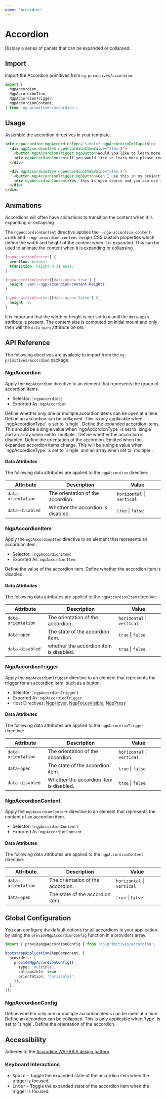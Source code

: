 ```yaml
---
name: 'Accordion'
---
```


# Accordion

Display a series of panels that can be expanded or collapsed.

<docs-example name="accordion"></docs-example>

## Import

Import the Accordion primitives from `ng-primitives/accordion`.

```ts
import {
  NgpAccordion,
  NgpAccordionItem,
  NgpAccordionTrigger,
  NgpAccordionContent,
} from 'ng-primitives/accordion';
```

## Usage

Assemble the accordion directives in your template.

```html
<div ngpAccordion ngpAccordionType="single" ngpAccordionCollapsible>
  <div ngpAccordionItem ngpAccordionItemValue="item-1">
    <button ngpAccordionTrigger ngpButton>Would you like to learn more?</button>
    <div ngpAccordionContent>If you would like to learn more please reach out to us on GitHub.</div>
  </div>

  <div ngpAccordionItem ngpAccordionItemValue="item-2">
    <button ngpAccordionTrigger ngpButton>Can I use this in my project?</button>
    <div ngpAccordionContent>Yes, this is open source and you can use it in your project.</div>
  </div>
</div>
```

## Animations

Accordions will often have animations to transition the content when it is expanding or collapsing.

The `ngpAccordionContent` directive applies the `--ngp-accordion-content-width` and `--ngp-accordion-content-height` CSS custom properties which define the width and height of the content when it is expanded. This can be used to animate the content when it is expanding or collapsing.

```css
[ngpAccordionContent] {
  overflow: hidden;
  transition: height 0.3s ease;
}

[ngpAccordionContent][data-open='true'] {
  height: var(--ngp-accordion-content-height);
}

[ngpAccordionContent][data-open='false'] {
  height: 0;
}
```

It is important that the width or height is not set to `0` until the `data-open` attribute is present. The content size is computed on initial mount and only then will the `data-open` attribute be set.

## API Reference

The following directives are available to import from the `ng-primitives/accordion` package:

### NgpAccordion

Apply the `ngpAccordion` directive to an element that represents the group of accordion items.

- Selector: `[ngpAccordion]`
- Exported As: `ngpAccordion`

<response-field name="ngpAccordionType" type="single | multiple" default="single">
  Define whether only one or multiple accordion items can be open at a time.
</response-field>

<response-field name="ngpAccordionCollapsible" type="boolean" default="false">
  Define an accordion can be collapsed. This is only applicable when `ngpAccordionType` is set to
  `single`.
</response-field>

<response-field name="ngpAccordionValue" type="T | T[]">
  Define the expanded accordion items. This should be a single value when `ngpAccordionType` is set
  to `single` and an array when set to `multiple`.
</response-field>

<response-field name="ngpAccordionDisabled" type="boolean" default="false">
  Define whether the accordion is disabled.
</response-field>

<response-field name="ngpAccordionOrientation" type="horizontal | vertical" default="vertical">
  Define the orientation of the accordion.
</response-field>

<response-field name="ngpAccordionValueChange" type="T | T[]">
  Emitted when the expanded accordion items change. This will be a single value when
  `ngpAccordionType` is set to `single` and an array when set to `multiple`.
</response-field>

#### Data Attributes

The following data attributes are applied to the `ngpAccordion` directive:

| Attribute          | Description                        | Value                      |
| ------------------ | ---------------------------------- | -------------------------- |
| `data-orientation` | The orientation of the accordion.  | `horizontal` \| `vertical` |
| `data-disabled`    | Whether the accordion is disabled. | `true` \| `false`          |

### NgpAccordionItem

Apply the `ngpAccordionItem` directive to an element that represents an accordion item.

- Selector: `[ngpAccordionItem]`
- Exported As: `ngpAccordionItem`

<response-field name="ngpAccordionItemValue" type="T" required>
  Define the value of the accordion item.
</response-field>

<response-field name="ngpAccordionItemDisabled" type="boolean" default="false">
  Define whether the accordion item is disabled.
</response-field>

#### Data Attributes

The following data attributes are applied to the `ngpAccordionItem` directive:

| Attribute          | Description                             | Value                      |
| ------------------ | --------------------------------------- | -------------------------- |
| `data-orientation` | The orientation of the accordion.       | `horizontal` \| `vertical` |
| `data-open`        | The state of the accordion item.        | `true` \| `false`          |
| `data-disabled`    | whether the accordion item is disabled. | `true` \| `false`          |

### NgpAccordionTrigger

Apply the `ngpAccordionTrigger` directive to an element that represents the trigger for an accordion item, such as a button.

- Selector: `[ngpAccordionTrigger]`
- Exported As: `ngpAccordionTrigger`
- Host Directives: [NgpHover](/interactions/hover), [NgpFocusVisible](/interactions/focus-visible), [NgpPress](/interactions/press)

#### Data Attributes

The following data attributes are applied to the `ngpAccordionTrigger` directive:

| Attribute          | Description                             | Value                      |
| ------------------ | --------------------------------------- | -------------------------- |
| `data-orientation` | The orientation of the accordion.       | `horizontal` \| `vertical` |
| `data-open`        | The state of the accordion item.        | `true` \| `false`          |
| `data-disabled`    | Whether the accordion item is disabled. | `true` \| `false`          |

### NgpAccordionContent

Apply the `ngpAccordionContent` directive to an element that represents the content of an accordion item.

- Selector: `[ngpAccordionContent]`
- Exported As: `ngpAccordionContent`

#### Data Attributes

The following data attributes are applied to the `ngpAccordionContent` directive:

| Attribute          | Description                       | Value                      |
| ------------------ | --------------------------------- | -------------------------- |
| `data-orientation` | The orientation of the accordion. | `horizontal` \| `vertical` |
| `data-open`        | The state of the accordion item.  | `true` \| `false`          |

## Global Configuration

You can configure the default options for all accordions in your application by using the `provideNgpAccordionConfig` function in a providers array.

```ts
import { provideNgpAccordionConfig } from 'ng-primitives/accordion';

bootstrapApplication(AppComponent, {
  providers: [
    provideNgpAccordionConfig({
      type: 'multiple',
      collapsible: true,
      orientation: 'horizontal',
    }),
  ],
});
```

### NgpAccordionConfig

<response-field name="type" type="single | multiple">
  Define whether only one or multiple accordion items can be open at a time.
</response-field>

<response-field name="collapsible" type="boolean">
  Define an accordion can be collapsed. This is only applicable when `type` is set to `single`.
</response-field>

<response-field name="orientation" type="horizontal | vertical">
  Define the orientation of the accordion.
</response-field>

## Accessibility

Adheres to the [Accordion WAI-ARIA design pattern](https://www.w3.org/WAI/ARIA/apg/patterns/accordion).

### Keyboard Interactions

- <kbd>Space</kbd> - Toggle the expanded state of the accordion item when the trigger is focused.
- <kbd>Enter</kbd> - Toggle the expanded state of the accordion item when the trigger is focused.
